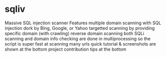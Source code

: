 # sqliv
Massive SQL injection scanner Features  multiple domain scanning with SQL injection dork by Bing, Google, or Yahoo targetted scanning by providing specific domain (with crawling) reverse domain scanning both SQLi scanning and domain info checking are done in multiprocessing so the script is super fast at scanning many urls  quick tutorial &amp; screenshots are shown at the bottom project contribution tips at the bottom
